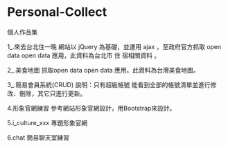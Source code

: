 # Personal-Collect
個人作品集

1_.來去台北住一晚
  網站以 jQuery 為基礎，並運用 ajax ，至政府官方抓取 open data open data 應用，此資料為台北市 住 宿相關資料 。
	
2_.美食地圖
  抓取open data open data 應用。此資料為台灣美食地圖。
	
3_.簡易會員系統(CRUD)
  說明：只有超級帳號 能看到全部的帳號清單並進行修改、刪除，其它只進行更新。 
	
4.形象官網練習
  參考網站形象官網設計，用Bootstrap來設計。
	
5.i_culture_xxx 專題形象官網

6.chat 簡易聊天室練習
  
